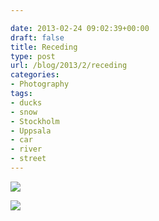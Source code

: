 ```yaml
---

date: 2013-02-24 09:02:39+00:00
draft: false
title: Receding
type: post
url: /blog/2013/2/receding
categories:
- Photography
tags:
- ducks
- snow
- Stockholm
- Uppsala
- car
- river
- street
---
```




  
![](/images/2013-02-24-20132receding/20130223-R0013142.jpg)

  

  
![](/images/2013-02-24-20132receding/20130218-R0013112.jpg)

  


